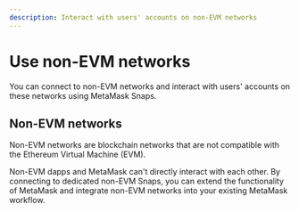 ```yaml
---
description: Interact with users' accounts on non-EVM networks
---
```


# Use non-EVM networks
You can connect to non-EVM networks and interact with users' accounts on these networks using MetaMask Snaps.

## Non-EVM networks

Non-EVM networks are blockchain networks that are not compatible with the Ethereum Virtual Machine (EVM).

Non-EVM dapps and MetaMask can't directly interact with each other.
By connecting to dedicated non-EVM Snaps, you can extend the functionality of MetaMask and integrate non-EVM networks into your existing MetaMask workflow.
